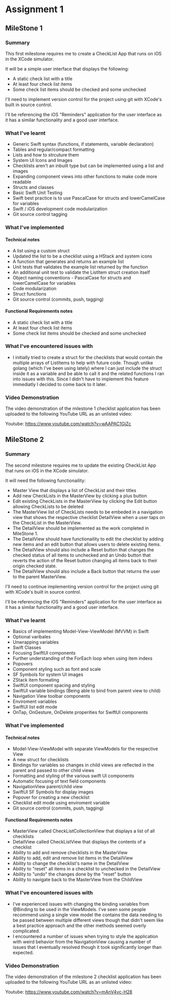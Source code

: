 # Assignment 1

## MileStone 1

### Summary

This first milestone requires me to create a CheckList App that runs on iOS in the XCode simulator.

It will be a simple user interface that displays the following:
- A static check list with a title
- At least four check list items
- Some check list items should be checked and some unchecked

I'll need to implement version control for the project using git with XCode's built in source control.

I'll be referencing the iOS "Reminders" application for the user interface as it has a similar functionality and a good user interface.

### What I've learnt

- Generic Swift syntax (functions, if statements, variable declaration)
- Tables and regular/compact formatting
- Lists and how to strcuture them
- System UI Icons and Images
- Checklists aren't an inbuilt type but can be implemented using a list and images
- Expanding component views into other functions to make code more readable
- Structs and classes
- Basic Swift Unit Testing
- Swift best practice is to use PascalCase for structs and lowerCamelCase for variables
- Swift / iOS development code modularization
- Git source control tagging

### What I've implemented

#### Technical notes

- A list using a custom struct
- Updated the list to be a checklist using a HStack and system icons
- A function that generates and returns an example list 
- Unit tests that validates the example list returned by the function
- An additional unit test to validate the ListItem struct creation itself 
- Object naming conventions - PascalCase for structs and lowerCamelCase for variables
- Code modularization
- Struct functions
- Git source control (commits, push, tagging)

#### Functional Requirements notes

- A static check list with a title
- At least four check list items
- Some check list items should be checked and some unchecked

### What I've encountered issues with

- I initially tried to create a struct for the checklists that would contain the multiple arrays of ListItems to help with future code. Though unlike golang (which I've been using lately) where I can just include the struct inside it as a variable and be able to call it and the related functions I ran into issues with this. Since I didn't have to implement this feature immediatly I decided to come back to it later.

### Video Demonstration

The video demonstration of the milestone 1 checklist application has been uploaded to the following YouTube URL as an unlisted video:

Youtube: https://www.youtube.com/watch?v=wAAPAC1GjZc

## MileStone 2

### Summary

The second milestone requires me to update the existing CheckList App that runs on iOS in the XCode simulator.

It will need the following functionaility:
- Master View that displays a list of CheckList and their titles
- Add new CheckLists in the MasterView by clicking a plus button
- Edit existing CheckLists in the MasterView by clicking the Edit button allowing CheckLists to be deleted
- The MasterView list of CheckLists needs to be embeded in a navigation view that shows the respective checklist DetailView when a user taps on the CheckList in the MasterView.
- The DetailView should be implemented as the work completed in MileStone 1.
- The DetailView should have functionaility to edit the checklist by adding new items and an edit button that allows users to delete existing items.
- The DetailView should also include a Reset button that changes the checked status of all items to unchecked and an Undo button that reverts the action of the Reset button changing all items back to their origin checked state.
- The DetailView should also include a Back button that returns the user to the parent MasterView.   

I'll need to continue implementing version control for the project using git with XCode's built in source control.

I'll be referencing the iOS "Reminders" application for the user interface as it has a similar functionality and a good user interface.

### What I've learnt

- Basics of implementing Model-View-ViewModel (MVVM) in Swift
- Optional varibales
- Unwrapping variables
- Swift Classes
- Focusing SwiftUI components
- Further understanding of the ForEach loop when using item indexs
- Popovers
- Component styling such as font and scale
- SF Symbols for system UI images
- ZStack item formating
- SwiftUI component spacing and styling
- SwiftUI variable bindings (Being able to bind from parent view to child)
- Navigation View toolbar components
- Enviroment variables
- SwiftUI list edit mode
- OnTap, OnGesture, OnDelete properities for SwiftUI components

### What I've implemented

#### Technical notes

- Model-View-ViewModel with separate ViewModels for the respective View
- A new struct for checklists
- Bindings for variables so changes in child views are reflected in the parent and passed to other child views
- Formatting and styling of the various swift UI components
- Automatic focusing of text field components
- NavigationView parent/child view
- SwiftUI SF Symbols for display images
- Popover for creating a new checklist
- Checklist edit mode using enviroment variable
- Git source control (commits, push, tagging)

#### Functional Requirements notes

- MasterView called CheckListCollectionView that displays a list of all checklists
- DetailView called CheckListView that displays the contents of a checklist
- Ability to add and remove checklists in the MasterView
- Ability to add, edit and remove list items in the DetailView
- Ability to change the checklist's name in the DetailView
- Ability to "reset" all items in a checklist to unchecked in the DetailView
- Ability to "undo" the changes done by the "reset" button 
- Ability to navigate back to the MasterView from the ChildView

### What I've encountered issues with

- I've experienced issues with changing the binding variables from @Binding to be used in the ViewModels. I've seen some people recommend using a single view model the contains the data needing to be passed between multiple different views though that didn't seem like a best practice approach and the other methods seemed overly complicated.
- I encountered a number of issues when trying to style the application with weird behavior from the NavigationView causing a number of issues that I eventually resolved though it took significantly longer than expected.  

### Video Demonstration

The video demonstration of the milestone 2 checklist application has been uploaded to the following YouTube URL as an unlisted video:

Youtube: 
https://www.youtube.com/watch?v=mAnV4vc-H28
